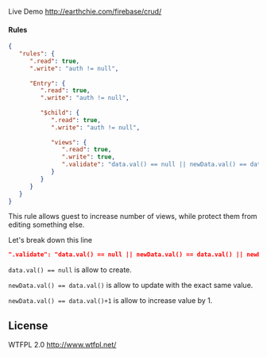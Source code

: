 Live Demo http://earthchie.com/firebase/crud/

#### Rules
```json
{  
   "rules": {  
      ".read": true,
      ".write": "auth != null",
        
      "Entry": {  
         ".read": true,
         ".write": "auth != null",
           
         "$child": {  
            ".read": true,
            ".write": "auth != null",
              
            "views": {
               ".read": true,
               ".write": true,
               ".validate": "data.val() == null || newData.val() == data.val() || newData.val() == data.val()+1"
            }
         }
      }
   }
}
```
This rule allows guest to increase number of views, while protect them from editing something else.

Let's break down this line
```json
".validate": "data.val() == null || newData.val() == data.val() || newData.val() == data.val()+1"
```

``data.val() == null`` is allow to create.

``newData.val() == data.val()`` is allow to update with the exact same value.

``newData.val() == data.val()+1`` is allow to increase value by 1.

## License
WTFPL 2.0 http://www.wtfpl.net/
